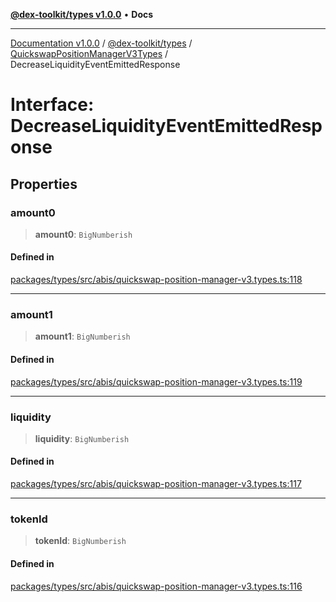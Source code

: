 [**@dex-toolkit/types v1.0.0**](../../../README.md) • **Docs**

***

[Documentation v1.0.0](../../../../../packages.md) / [@dex-toolkit/types](../../../README.md) / [QuickswapPositionManagerV3Types](../README.md) / DecreaseLiquidityEventEmittedResponse

# Interface: DecreaseLiquidityEventEmittedResponse

## Properties

### amount0

> **amount0**: `BigNumberish`

#### Defined in

[packages/types/src/abis/quickswap-position-manager-v3.types.ts:118](https://github.com/niZmosis/dex-toolkit/blob/3d8b41b44787b30fbea5de3ab4737662ffb61bc8/packages/types/src/abis/quickswap-position-manager-v3.types.ts#L118)

***

### amount1

> **amount1**: `BigNumberish`

#### Defined in

[packages/types/src/abis/quickswap-position-manager-v3.types.ts:119](https://github.com/niZmosis/dex-toolkit/blob/3d8b41b44787b30fbea5de3ab4737662ffb61bc8/packages/types/src/abis/quickswap-position-manager-v3.types.ts#L119)

***

### liquidity

> **liquidity**: `BigNumberish`

#### Defined in

[packages/types/src/abis/quickswap-position-manager-v3.types.ts:117](https://github.com/niZmosis/dex-toolkit/blob/3d8b41b44787b30fbea5de3ab4737662ffb61bc8/packages/types/src/abis/quickswap-position-manager-v3.types.ts#L117)

***

### tokenId

> **tokenId**: `BigNumberish`

#### Defined in

[packages/types/src/abis/quickswap-position-manager-v3.types.ts:116](https://github.com/niZmosis/dex-toolkit/blob/3d8b41b44787b30fbea5de3ab4737662ffb61bc8/packages/types/src/abis/quickswap-position-manager-v3.types.ts#L116)
